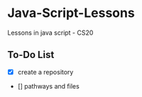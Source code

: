 # Java-Script-Lessons
Lessons in java script - CS20

## To-Do List
- [x] create a repository
- [] pathways and files
